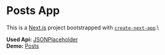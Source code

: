 # Posts App

This is a [Next.js](https://nextjs.org) project bootstrapped with [`create-next-app`](https://nextjs.org/docs/app/api-reference/cli/create-next-app).\

**Used Api:** [JSONPlaceholder](https://jsonplaceholder.typicode.com/)\
**Demo:** [Posts](https://oleksiimyl.github.io/PostsNextApp/)
